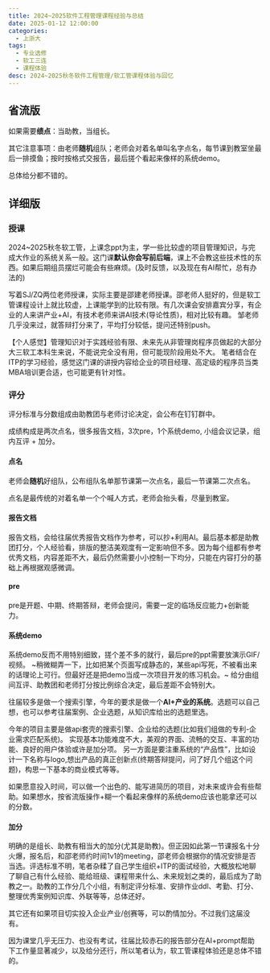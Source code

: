 ```yaml
---
title: 2024~2025软件工程管理课程经验与总结
date: 2025-01-12 12:00:00
categories:
  - 上浙大
tags:
  - 专业选修
  - 软工三连
  - 课程体验
desc: 2024~2025秋冬软件工程管理/软工管课程体验与回忆
---
```


## 省流版
如果需要**绩点**：当助教，当组长。

其它注意事项：由老师**随机**组队；老师会对着名单叫名字点名，每节课到教室坐最后一排摸鱼；按时按格式交报告，最后搓个看起来像样的系统demo。

总体给分都不错的。


## 详细版

### 授课
2024~2025秋冬软工管，上课念ppt为主，学一些比较虚的项目管理知识，与完成大作业的系统关系一般。这门课**默认你会写前后端**，课上不会教这些技术性的东西。如果后期组员摆烂可能会有些麻烦。(及时反馈，以及现在有AI帮忙，总有办法的)

写着SJ/ZQ两位老师授课，实际主要是邵建老师授课。邵老师人挺好的，但是软工管课程设计上就比较虚，上课能学到的比较有限。有几次课会安排嘉宾分享，有企业的人来讲产业+AI，有技术老师来讲AI技术(导论性质)，相对比较有趣。
邹老师几乎没来过，就答辩打分来了，平均打分较低，提问还特别push。


【个人感觉】管理知识对于实践经验有限、未来先从非管理岗程序员做起的大部分大三软工本科生来说，不能说完全没有用，但可能现阶段用处不大。
笔者结合在ITP的学习经验，感觉这门课的讲授内容给企业的项目经理、高定级的程序员当类MBA培训更合适，也可能更有针对性。

### 评分

评分标准与分数组成由助教团与老师讨论决定，会公布在钉钉群中。

成绩构成是两次点名，很多报告文档，3次pre，1个系统demo, 小组会议记录，组内互评 + 加分。

#### 点名

老师会**随机**好组队，公布组队名单那节课第一次点名，最后一节课第二次点名。

点名是最传统的对着名单一个个喊人方式，老师会抬头看，尽量到教室。

#### 报告文档
报告文档，会给往届优秀报告文档作为参考，可以抄+利用AI。最后基本都是助教团打分，个人经验看，排版的整洁美观度有一定影响但不多。因为每个组都有参考优秀文档，内容差距不大，最后仍然需要小小控制一下均分，只能在内容打分的基础上再根据观感微调。

#### pre
pre是开题、中期、终期答辩，老师会提问，需要一定的临场反应能力+创新能力。

#### 系统demo
系统demo反而不用特别细致，搓个差不多的就行，最后pre的ppt需要放演示GIF/视频。
~稍微糊弄一下，比如把某个页面写成静态的，某些api写死，不被看出来的话理论上可行。但最好还是把demo当成一次项目开发的练习机会。~
给分由组间互评、助教团和老师打分按比例综合决定，最后差距不会特别大。

往届较多是做一个搜索引擎，今年的要求是做一个**AI+产业的系统**。选题可以自己想，也可以参考往届案例、企业选题，从知识库给出的选题里选。

今年的项目主要是做api套壳的搜索引擎、企业给的选题(比如我们组做的专利-企业需求匹配系统)。
实现基本功能难度不大，美观的界面、流畅的交互、丰富的功能、良好的用户体验或许是加分项。
另一方面是要注重系统的“产品性”，比如设计一下名称与logo,想出产品的真正创新点(终期答辩提问，问了好几个组这个问题)，构思一下基本的商业模式等等。

如果愿意投入时间，可以做一个出色的、能写进简历的项目，对未来或许会有些帮助。如果想水，按省流版操作+糊一个看起来像样的系统demo应该也能拿还可以的分数。

#### 加分
明确的是组长、助教有相当大的加分(尤其是助教)。但正因如此第一节课报名十分火爆，报名后，和邵老师约时间1v1的meeting，邵老师会根据你的情况安排是否当选。评选标准不明，笔者杂糅了自己学生组织+ITP的面试经验，大概放松地聊了聊自己有什么经验、能给班级、课程带来什么、未来规划之类的，最后成为了助教之一。助教的工作分几个小组，有制定评分标准、安排作业ddl、考勤、打分、整理优秀案例知识库、外联等等，总体还好。

其它还有如果项目切实投入企业产业/创赛等，可以酌情加分。不过我们这届没有。

因为课堂几乎无压力、也没有考试，往届比较赤石的报告部分在AI+prompt帮助下工作量显著减少，以及给分还行，所以笔者认为，软工管课程体验还是总体不错的。


